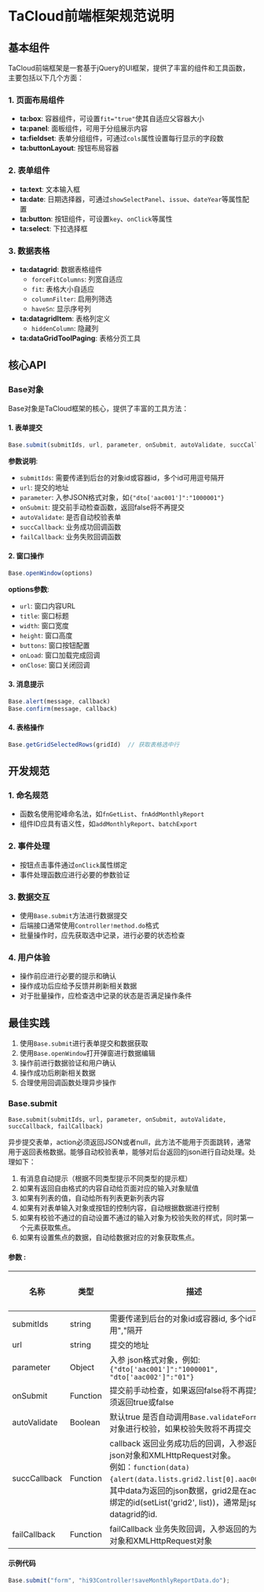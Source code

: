 # TaCloud前端框架规范说明

## 基本组件

TaCloud前端框架是一套基于jQuery的UI框架，提供了丰富的组件和工具函数，主要包括以下几个方面：

### 1. 页面布局组件

- **ta:box**: 容器组件，可设置`fit="true"`使其自适应父容器大小
- **ta:panel**: 面板组件，可用于分组展示内容
- **ta:fieldset**: 表单分组组件，可通过`cols`属性设置每行显示的字段数
- **ta:buttonLayout**: 按钮布局容器

### 2. 表单组件

- **ta:text**: 文本输入框
- **ta:date**: 日期选择器，可通过`showSelectPanel`、`issue`、`dateYear`等属性配置
- **ta:button**: 按钮组件，可设置`key`、`onClick`等属性
- **ta:select**: 下拉选择框

### 3. 数据表格

- **ta:datagrid**: 数据表格组件
  - `forceFitColumns`: 列宽自适应
  - `fit`: 表格大小自适应
  - `columnFilter`: 启用列筛选
  - `haveSn`: 显示序号列
- **ta:datagridItem**: 表格列定义
  - `hiddenColumn`: 隐藏列
- **ta:dataGridToolPaging**: 表格分页工具

## 核心API

### Base对象

Base对象是TaCloud框架的核心，提供了丰富的工具方法：

#### 1. 表单提交

```javascript
Base.submit(submitIds, url, parameter, onSubmit, autoValidate, succCallback, failCallback)
```

**参数说明**:
- `submitIds`: 需要传递到后台的对象id或容器id，多个id可用逗号隔开
- `url`: 提交的地址
- `parameter`: 入参JSON格式对象，如`{"dto['aac001']":"1000001"}`
- `onSubmit`: 提交前手动检查函数，返回false将不再提交
- `autoValidate`: 是否自动校验表单
- `succCallback`: 业务成功回调函数
- `failCallback`: 业务失败回调函数

#### 2. 窗口操作

```javascript
Base.openWindow(options)
```

**options参数**:
- `url`: 窗口内容URL
- `title`: 窗口标题
- `width`: 窗口宽度
- `height`: 窗口高度
- `buttons`: 窗口按钮配置
- `onLoad`: 窗口加载完成回调
- `onClose`: 窗口关闭回调

#### 3. 消息提示

```javascript
Base.alert(message, callback)
Base.confirm(message, callback)
```

#### 4. 表格操作

```javascript
Base.getGridSelectedRows(gridId)  // 获取表格选中行
```

## 开发规范

### 1. 命名规范

- 函数名使用驼峰命名法，如`fnGetList`、`fnAddMonthlyReport`
- 组件ID应具有语义性，如`addMonthlyReport`、`batchExport`

### 2. 事件处理

- 按钮点击事件通过`onClick`属性绑定
- 事件处理函数应进行必要的参数验证

### 3. 数据交互

- 使用`Base.submit`方法进行数据提交
- 后端接口通常使用`Controller!method.do`格式
- 批量操作时，应先获取选中记录，进行必要的状态检查

### 4. 用户体验

- 操作前应进行必要的提示和确认
- 操作成功后应给予反馈并刷新相关数据
- 对于批量操作，应检查选中记录的状态是否满足操作条件

## 最佳实践

1. 使用`Base.submit`进行表单提交和数据获取
2. 使用`Base.openWindow`打开弹窗进行数据编辑
3. 操作前进行数据验证和用户确认
4. 操作成功后刷新相关数据
5. 合理使用回调函数处理异步操作
### Base.submit

`Base.submit(submitIds, url, parameter, onSubmit, autoValidate, succCallback, failCallback)`

异步提交表单，action必须返回JSON或者null，此方法不能用于页面跳转，通常用于返回表格数据。能够自动校验表单，能够对后台返回的json进行自动处理。处理如下：

1. 有消息自动提示（根据不同类型提示不同类型的提示框）
2. 如果有返回自由格式的内容自动给页面对应的输入对象赋值
3. 如果有列表的值，自动给所有列表更新列表内容
4. 如果有对表单输入对象或按钮的控制内容，自动根据数据进行控制
5. 如果有校验不通过的自动设置不通过的输入对象为校验失败的样式，同时第一个元素获取焦点。
6. 如果有设置焦点的数据，自动给数据对应的对象获取焦点。

#### 参数 :

| 名称           | 类型       | 描述                                                                                                                                                                                                     | 值   | 默认值  |
| ------------ | -------- | ------------------------------------------------------------------------------------------------------------------------------------------------------------------------------------------------------ | --- | ---- |
| submitIds    | string   | 需要传递到后台的对象id或容器id, 多个id可以用","隔开                                                                                                                                                                        | -   | -    |
| url          | string   | 提交的地址                                                                                                                                                                                                  | -   | -    |
| parameter    | Object   | 入参 json格式对象，例如: `{"dto['aac001']":"1000001", "dto['aac002']":"01"}`                                                                                                                                    | -   | -    |
| onSubmit     | Function | 提交前手动检查，如果返回false将不再提交, 必须返回true或false                                                                                                                                                                 | -   | -    |
| autoValidate | Boolean  | 默认true 是否自动调用`Base.validateForm`对ids对象进行校验，如果校验失败将不再提交                                                                                                                                                 | -   | true |
| succCallback | Function | callback 返回业务成功后的回调，入参返回的为json对象和XMLHttpRequest对象。<br>例如：`function(data){alert(data.lists.grid2.list[0].aac003)}`，<br>其中data为返回的json数据，grid2是在action中绑定的id(setList('grid2', list))，通常是jsp中datagrid的id. | -   | -    |
| failCallback | Function | failCallback 业务失败回调，入参返回的为json对象和XMLHttpRequest对象                                                                                                                                                      | -   | -    |

#### 示例代码

```js
Base.submit("form", "hi93Controller!saveMonthlyReportData.do");
```